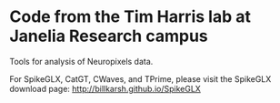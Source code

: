 # Code from the Tim Harris lab at Janelia Research campus
Tools for analysis of Neuropixels data.

For SpikeGLX, CatGT, CWaves, and TPrime, please visit the SpikeGLX download page: http://billkarsh.github.io/SpikeGLX